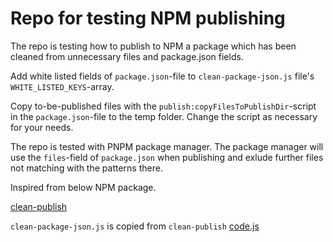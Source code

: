 # Repo for testing NPM publishing
The repo is testing how to publish to NPM a package which has been cleaned from unnecessary files and package.json fields.

Add white listed fields of `package.json`-file to `clean-package-json.js` file's `WHITE_LISTED_KEYS`-array.

Copy to-be-published files with the `publish:copyFilesToPublishDir`-script in the `package.json`-file to the temp folder. Change the script as necessary for your needs.

The repo is tested with PNPM package manager. The package manager will use the `files`-field of `package.json` when publishing and exlude further files not matching with the patterns there.

Inspired from below NPM package.

[clean-publish](https://www.npmjs.com/package/clean-publish)

`clean-package-json.js` is copied from `clean-publish` [code.js](https://github.com/shashkovdanil/clean-publish/blob/master/core.js)
